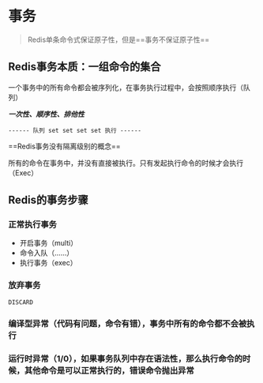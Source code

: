 # 事务

> Redis单条命令式保证原子性，但是==事务不保证原子性==



## Redis事务本质：一组命令的集合

一个事务中的所有命令都会被序列化，在事务执行过程中，会按照顺序执行（队列）

***一次性、顺序性、排他性***

```
------ 队列 set set set set 执行 ------
```

==Redis事务没有隔离级别的概念==

所有的命令在事务中，并没有直接被执行。只有发起执行命令的时候才会执行（Exec）



## Redis的事务步骤



### 正常执行事务

- 开启事务（multi）
- 命令入队（……）
- 执行事务（exec）

### 放弃事务

```
DISCARD
```

### 编译型异常（代码有问题，命令有错），事务中所有的命令都不会被执行



### 运行时异常（1/0），如果事务队列中存在语法性，那么执行命令的时候，其他命令是可以正常执行的，错误命令抛出异常

